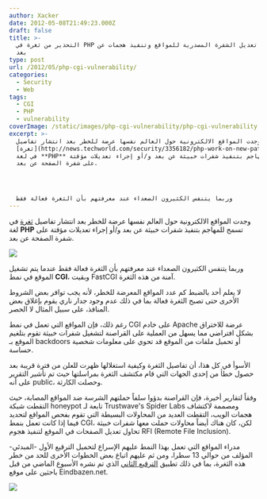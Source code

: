 ```yaml
---
author: Xacker
date: 2012-05-08T21:49:23.000Z
draft: false
title: >-
  التحذير من ثغرة في PHP تمكن من تعديل الشفرة المصدرية للمواقع وتنفيذ هجمات عن
  بعد
type: post
url: /2012/05/php-cgi-vulnerability/
categories:
  - Security
  - Web
tags:
  - CGI
  - PHP
  - vulnerability
coverImage: /static/images/php-cgi-vulnerability/php-cgi-vulnerability.png
excerpt: >-
  وجدت المواقع الالكترونية حول العالم نفسها عرضة للخطر بعد انتشار تفاصيل
  [ثغرة](http://news.techworld.com/security/3356182/php-work-on-new-patch-for-critical-vulnerability-after-first-one-fails/)
  في لغة **PHP** تسمح للمهاجم بتنفيذ شفرات خبيثة عن بعد و/أو إجراء تعديلات مؤقتة
  على شفرة الصفحة عن بعد.




  وربما يتنفس الكثيرون الصعداء عند معرفتهم بأن الثغرة فعالة فقط
---
```

وجدت المواقع الالكترونية حول العالم نفسها عرضة للخطر بعد انتشار تفاصيل [ثغرة](http://news.techworld.com/security/3356182/php-work-on-new-patch-for-critical-vulnerability-after-first-one-fails/) في لغة **PHP** تسمح للمهاجم بتنفيذ شفرات خبيثة عن بعد و/أو إجراء تعديلات مؤقتة على شفرة الصفحة عن بعد.

![](/static/images/php-cgi-vulnerability/php-cgi-vulnerability.png)

وربما يتنفس الكثيرون الصعداء عند معرفتهم بأن الثغرة فعالة فقط عندما يتم تشغيل الموقع في نمط **CGI**، وبقيت FastCGI آمنة من هذه الثغرة.

لا يعلم أحد بالضبط كم عدد المواقع المعرضة للخطر، لأنه يجب توافر بعض الشروط الأخرى حتى تصبح الثغرة فعالة بما في ذلك عدم وجود جدار ناري يقوم بإغلاق بعض المنافذ، على سبيل المثال لا الحصر.

رغم ذلك، فإن المواقع التي تعمل في نمط CGI على خادم Apache عرضة للاختراق بشكل افتراضي مما يسهل من العملية على القراصنة لتشغيل شفرات خبيثة تقوم بتلغيم الموقع بـ backdoors أو تحميل ملفات من الموقع قد تحوي على معلومات شخصية حساسة.

الأسوأ في كل هذا، أن تفاصيل الثغرة وكيفية استغلالها ظهرت للعلن من فترة قريبة بعد حصول خطأ من إحدى الجهات التي قام مكتشف الثغرة بمراسلتها حيث تم تأشير التقرير على أنه public، وحصلت الكارثة.

وفقاً لتقارير أخيرة، فإن القراصنة بدؤوا سلفاً حملتهم الشرسة ضد المواقع المصابة، حيث التقطت شبكة honeypot تابعة لـ Trustwave's Spider Labs ومصممة لاكتشاف هجمات الويب، التقطت العديد من المحاولات البسيطة التي تقوم بفحص المواقع لتحديد فيما إذا كانت تعمل بنمط CGI، لكن، كان هناك أيضاً محاولات حملت معها شفرات خبيثة تحاول تعديل الصفحات في الموقع لتنفيذ هجوم RFI (Remote File Inclusion).

مدراء المواقع التي تعمل بهذا النمط عليهم الإسراع لتحميل الترقيع الأول -المبدئي- المؤلف من حوالي 13 سطرا، ومن ثم عليهم اتباع بعض الخطوات الأخرى للحد من خطر هذه الثغرة، بما في ذلك تطبيق [الترقيع الثاني](http://eindbazen.net/2012/05/php-cgi-advisory-cve-2012-1823/) الذي تم نشره الأسبوع الماضي من قبل باحثين على موقع Eindbazen.net.

![](/static/images/php-cgi-vulnerability/php_patch-4fa8355-intro-thumb-640xauto-33852.png)
